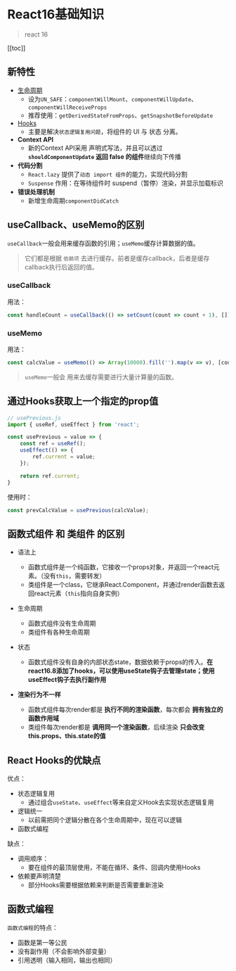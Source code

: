 # React16基础知识
> react 16

[[toc]]

## 新特性
 - [生命周期](/skill/react/life-cycle/)
    - 设为`UN_SAFE`：`componentWillMount`、`componentWillUpdate`、`componentWillReceiveProps`
    - 推荐使用：`getDerivedStateFromProps`、`getSnapshotBeforeUpdate`
 - [Hooks](/skill/react/hooks/)
    - 主要是解决`状态逻辑复用问题`，将组件的 UI 与 状态 分离。
 - **Context API**
    - 新的Context API采用 声明式写法，并且可以透过 **`shouldComponentUpdate` 返回 false 的组件**继续向下传播
 - **代码分割**
    - `React.lazy` 提供了`动态 import 组件`的能力，实现代码分割
    - `Suspense` 作用：在等待组件时 suspend（暂停）渲染，并显示加载标识
 - **错误处理机制**
    - 新增生命周期`componentDidCatch`


## useCallback、useMemo的区别
`useCallback`一般会用来缓存函数的引用；`useMemo`缓存计算数据的值。

> 它们都是根据 `依赖项` 去进行缓存。前者是缓存callback，后者是缓存callback执行后返回的值。

### useCallback
用法：
```js
const handleCount = useCallback(() => setCount(count => count + 1), []) // 依赖项为空代表这个函数在组件的生命周期内都会 **永久缓存**
```

### useMemo
用法：
```js
const calcValue = useMemo(() => Array(10000).fill('').map(v => v), [count]); // 当count改变时，重新计算calcValue的值
```
> `useMemo`一般会 用来去缓存需要进行大量计算量的函数。

## 通过Hooks获取上一个指定的prop值
```js
// usePrevious.js
import { useRef, useEffect } from 'react';

const usePrevious = value => {
    const ref = useRef();
    useEffect(() => {
        ref.current = value;
    });

    return ref.current;
}
```

使用时：
```js
const prevCalcValue = usePrevious(calcValue);
```



## 函数式组件 和 类组件 的区别
 - 语法上
    - 函数式组件是一个纯函数，它接收一个props对象，并返回一个react元素。（没有`this`，需要转发）
    - 类组件是一个class，它继承React.Component，并通过render函数去返回react元素（`this`指向自身实例）
 
 - 生命周期
    - 函数式组件没有生命周期
    - 类组件有各种生命周期

 - 状态
    - 函数式组件没有自身的内部状态state，数据依赖于props的传入。**在react16.8添加了hooks，可以使用useState钩子去管理state；使用useEffect钩子去执行副作用**

 - **渲染行为不一样**
    - 函数式组件每次render都是 **执行不同的渲染函数**，每次都会 **拥有独立的函数作用域**
    - 类组件每次render都是 **调用同一个渲染函数**，后续渲染 **只会改变this.props、this.state的值**

## React Hooks的优缺点
优点：
 - 状态逻辑复用
    - 通过组合`useState`、`useEffect`等来自定义Hook去实现状态逻辑复用
 - 逻辑统一
    - 以前需把同个逻辑分散在各个生命周期中，现在可以逻辑
 - 函数式编程

缺点：
 - 调用顺序：
    - 要在组件的最顶层使用，不能在循环、条件、回调内使用Hooks
 - 依赖要声明清楚
    - 部分Hooks需要根据依赖来判断是否需要重新渲染

## 函数式编程
`函数式编程`的特点：
 - 函数是第一等公民
 - 没有副作用（不会影响外部变量）
 - 引用透明（输入相同，输出也相同）